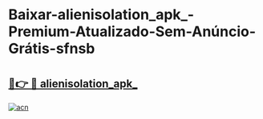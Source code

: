 # Baixar-alienisolation_apk_-Premium-Atualizado-Sem-Anúncio-Grátis-sfnsb

# <h2><a href="https://5cevsz.esa.edu.pl?src=alienisolation_apk_&ref=sfnsb">🔗👉 🔴 alienisolation_apk_</a></h2>

[![acn](https://github.com/user-attachments/assets/0f9c940e-d8b0-45ae-aac7-cd30a18b3e1c)](https://5cevsz.esa.edu.pl?src=alienisolation_apk_&ref=sfnsb)

